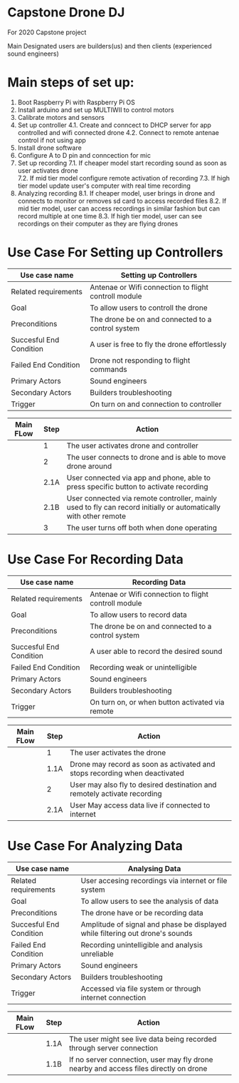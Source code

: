 # Capstone Drone DJ
For 2020 Capstone project 


Main Designated users are builders(us) and then clients (experienced sound engineers)
# Main steps of set up:
1.  Boot Raspberry Pi with Raspberry Pi OS
2.  Install arduino and set up MULTIWII to control motors
3.  Calibrate motors and sensors
4.  Set up controller
  4.1.  Create and conncect to DHCP server for app controlled and wifi connected drone
  4.2.  Connect to remote antenae control if not using app
5.  Install drone software
6.  Configure A to D pin and conncection for mic
7.  Set up recording
  7.1.  If cheaper model start recording sound as soon as user activates drone  
  7.2.  If mid tier model configure remote activation of recording 
  7.3.  If high tier model update user's computer with real time recording
8.  Analyzing recording 
  8.1.  If cheaper model, user brings in drone and connects to monitor or removes sd card to access recorded files
  8.2.  If mid tier model, user can access recordings in similar fashion but can record multiple at one time
  8.3.  If high tier model, user can see recordings on their computer as they are flying drones

# Use Case For Setting up Controllers
|Use case name|Setting up Controllers|
------------|-------------
|Related requirements      |Antenae or Wifi connection to flight controll module
|Goal        |To allow users to controll the drone
|Preconditions|The drone be on and connected to a control system
|Succesful End Condition|A user is free to fly the drone effortlessly
|Failed End Condition|Drone not responding to flight commands
|Primary Actors|Sound engineers
|Secondary Actors|Builders troubleshooting
|Trigger|On turn on and connection to controller

|Main FLow|Step|Action|
------------|-------------|-------------
||1|The user activates drone and controller
||2|The user connects to drone and is able to move drone around
||2.1A|User connected via app and phone, able to press specific button to activate recording
||2.1B|User connected via remote controller, mainly used to fly can record initially or automatically with other remote
||3|The user turns off both when done operating


# Use Case For Recording Data
|Use case name|Recording Data|
------------|-------------
|Related requirements      |Antenae or Wifi connection to flight controll module 
|Goal        |To allow users to record data 
|Preconditions|The drone be on and connected to a control system
|Succesful End Condition|A user able to record the desired sound
|Failed End Condition|Recording weak or unintelligible
|Primary Actors|Sound engineers
|Secondary Actors|Builders troubleshooting
|Trigger|On turn on, or when button activated via remote

|Main FLow|Step|Action|
------------|-------------|-------------
||1|The user activates the drone
||1.1A|Drone may record as soon as activated and stops recording when deactivated
||2|User may also fly to desired destination and remotely activate recording
||2.1A|User May access data live if connected to internet


# Use Case For Analyzing Data
|Use case name|Analysing Data|
------------|-------------
|Related requirements      |User accesing recordings via internet or file system
|Goal        |To allow users to see the analysis of data
|Preconditions|The drone have or be recording data
|Succesful End Condition|Amplitude of signal and phase be displayed while filtering out drone's sounds
|Failed End Condition|Recording unintelligible and analysis unreliable
|Primary Actors|Sound engineers
|Secondary Actors|Builders troubleshooting
|Trigger|Accessed via file system or through internet connection

|Main FLow|Step|Action|
------------|-------------|-------------
||1.1A|The user might see live data being recorded through server connection
||1.1B|If no server connection, user may fly drone nearby and access files directly on drone


